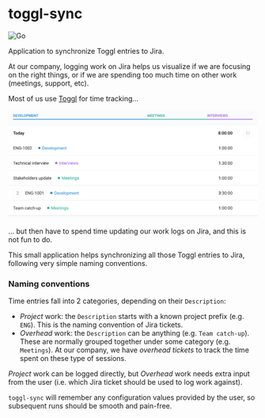 # toggl-sync

![Go](https://github.com/javicg/toggl-sync/workflows/Go/badge.svg)

Application to synchronize Toggl entries to Jira.

At our company, logging work on Jira helps us visualize if we are focusing on the right things,
or if we are spending too much time on other work (meetings, support, etc).

Most of us use [Toggl](https://toggl.com/) for time tracking...

![Toggl UI](.github/assets/toggl-ui.png)

... but then have to spend time updating our work logs on Jira, and this is not fun to do.

This small application helps synchronizing all those Toggl entries to Jira, following very simple naming conventions.

### Naming conventions

Time entries fall into 2 categories, depending on their `Description`:
- _Project_ work: the `Description` starts with a known project prefix (e.g. `ENG`).
This is the naming convention of Jira tickets.
- _Overhead_ work: the `Description` can be anything (e.g. `Team catch-up`).
These are normally grouped together under some category (e.g. `Meetings`).
At our company, we have _overhead tickets_ to track the time spent on these type of sessions.

_Project_ work can be logged directly, but _Overhead_ work needs extra input from the user
(i.e. which Jira ticket should be used to log work against).

`toggl-sync` will remember any configuration values provided by the user, so subsequent runs should be smooth and pain-free.